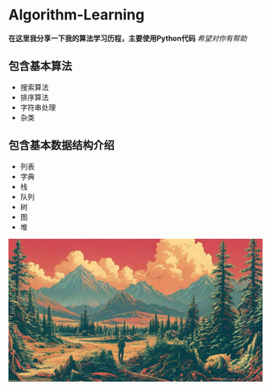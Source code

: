 # Algorithm-Learning
**在这里我分享一下我的算法学习历程，主要使用Python代码**
*希望对你有帮助*


## 包含基本算法
- 搜索算法
- 排序算法
- 字符串处理
- 杂类

## 包含基本数据结构介绍
- 列表
- 字典
- 栈
- 队列
- 树
- 图
- 堆

![photo](https://raw.githubusercontent.com/bx33661/Algorithm-Learning/main/%E6%9D%82%E7%B1%BB/%E5%BE%AE%E4%BF%A1%E5%9B%BE%E7%89%87_202307201025255.jpg)
